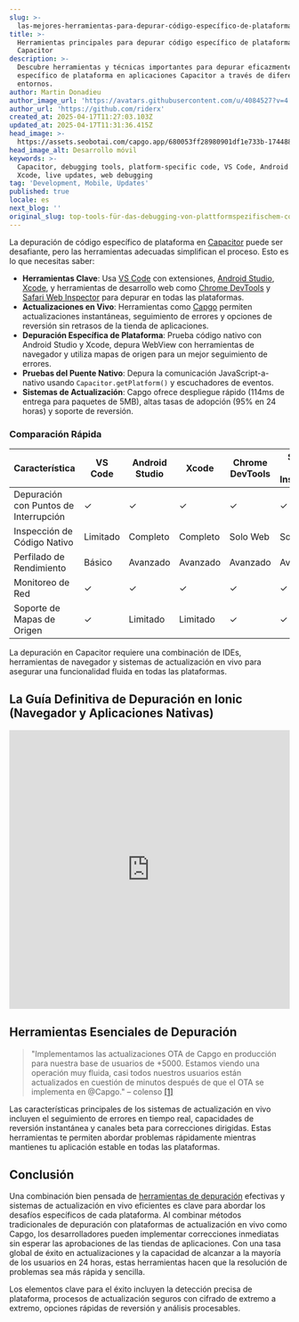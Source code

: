 ```yaml
---
slug: >-
  las-mejores-herramientas-para-depurar-código-específico-de-plataforma-en-capacitor
title: >-
  Herramientas principales para depurar código específico de plataforma en
  Capacitor
description: >-
  Descubre herramientas y técnicas importantes para depurar eficazmente código
  específico de plataforma en aplicaciones Capacitor a través de diferentes
  entornos.
author: Martin Donadieu
author_image_url: 'https://avatars.githubusercontent.com/u/4084527?v=4'
author_url: 'https://github.com/riderx'
created_at: 2025-04-17T11:27:03.103Z
updated_at: 2025-04-17T11:31:36.415Z
head_image: >-
  https://assets.seobotai.com/capgo.app/680053ff28980901df1e733b-1744889496415.jpg
head_image_alt: Desarrollo móvil
keywords: >-
  Capacitor, debugging tools, platform-specific code, VS Code, Android Studio,
  Xcode, live updates, web debugging
tag: 'Development, Mobile, Updates'
published: true
locale: es
next_blog: ''
original_slug: top-tools-für-das-debugging-von-plattformspezifischem-code-in-capacitor
---
```

La depuración de código específico de plataforma en [Capacitor](https://capacitorjs.com/) puede ser desafiante, pero las herramientas adecuadas simplifican el proceso. Esto es lo que necesitas saber:

-   **Herramientas Clave**: Usa [VS Code](https://code.visualstudio.com/) con extensiones, [Android Studio](https://developer.android.com/studio), [Xcode](https://developer.apple.com/xcode/), y herramientas de desarrollo web como [Chrome DevTools](https://developer.chrome.com/docs/devtools/overview) y [Safari Web Inspector](https://developer.apple.com/documentation/safari-developer-tools/web-inspector) para depurar en todas las plataformas.
-   **Actualizaciones en Vivo**: Herramientas como [Capgo](https://capgo.app/) permiten actualizaciones instantáneas, seguimiento de errores y opciones de reversión sin retrasos de la tienda de aplicaciones.
-   **Depuración Específica de Plataforma**: Prueba código nativo con Android Studio y Xcode, depura WebView con herramientas de navegador y utiliza mapas de origen para un mejor seguimiento de errores.
-   **Pruebas del Puente Nativo**: Depura la comunicación JavaScript-a-nativo usando `Capacitor.getPlatform()` y escuchadores de eventos.
-   **Sistemas de Actualización**: Capgo ofrece despliegue rápido (114ms de entrega para paquetes de 5MB), altas tasas de adopción (95% en 24 horas) y soporte de reversión.

### Comparación Rápida

| Característica | VS Code | Android Studio | Xcode | Chrome DevTools | Safari Web Inspector |
| --- | --- | --- | --- | --- | --- |
| Depuración con Puntos de Interrupción | ✓   | ✓   | ✓   | ✓   | ✓   |
| Inspección de Código Nativo | Limitado | Completo | Completo | Solo Web | Solo Web |
| Perfilado de Rendimiento | Básico | Avanzado | Avanzado | Avanzado | Avanzado |
| Monitoreo de Red | ✓   | ✓   | ✓   | ✓   | ✓   |
| Soporte de Mapas de Origen | ✓   | Limitado | Limitado | ✓   | ✓   |

La depuración en Capacitor requiere una combinación de IDEs, herramientas de navegador y sistemas de actualización en vivo para asegurar una funcionalidad fluida en todas las plataformas.

## La Guía Definitiva de Depuración en Ionic (Navegador y Aplicaciones Nativas)

<iframe src="https://www.youtube.com/embed/akh6V6Yw1lw" title="YouTube video player" frameborder="0" allow="accelerometer; autoplay; clipboard-write; encrypted-media; gyroscope; picture-in-picture; web-share" referrerpolicy="strict-origin-when-cross-origin" style="width: 100%; height: 500px;" allowfullscreen></iframe>

## Herramientas Esenciales de Depuración

> "Implementamos las actualizaciones OTA de Capgo en producción para nuestra base de usuarios de +5000. Estamos viendo una operación muy fluida, casi todos nuestros usuarios están actualizados en cuestión de minutos después de que el OTA se implementa en @Capgo." – colenso [\[1\]](https://capgo.app/)

Las características principales de los sistemas de actualización en vivo incluyen el seguimiento de errores en tiempo real, capacidades de reversión instantánea y canales beta para correcciones dirigidas. Estas herramientas te permiten abordar problemas rápidamente mientras mantienes tu aplicación estable en todas las plataformas.

## Conclusión

Una combinación bien pensada de [herramientas de depuración](https://capgo.app/docs/plugin/debugging/) efectivas y sistemas de actualización en vivo eficientes es clave para abordar los desafíos específicos de cada plataforma. Al combinar métodos tradicionales de depuración con plataformas de actualización en vivo como Capgo, los desarrolladores pueden implementar correcciones inmediatas sin esperar las aprobaciones de las tiendas de aplicaciones. Con una tasa global de éxito en actualizaciones y la capacidad de alcanzar a la mayoría de los usuarios en 24 horas, estas herramientas hacen que la resolución de problemas sea más rápida y sencilla.

Los elementos clave para el éxito incluyen la detección precisa de plataforma, procesos de actualización seguros con cifrado de extremo a extremo, opciones rápidas de reversión y análisis procesables.
